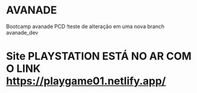 # AVANADE
Bootcamp avanade PCD
!teste de alteração em uma nova branch avanade_dev



# Site PLAYSTATION ESTÁ NO AR COM O LINK https://playgame01.netlify.app/

